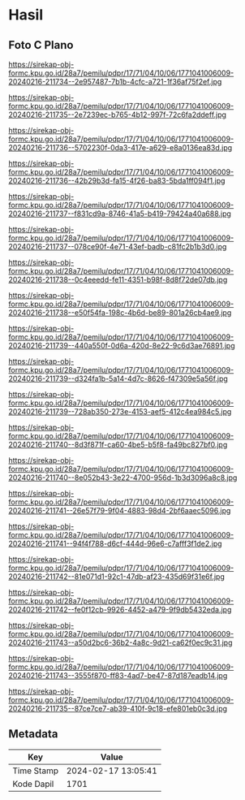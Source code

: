# Hasil

## Foto C Plano

https://sirekap-obj-formc.kpu.go.id/28a7/pemilu/pdpr/17/71/04/10/06/1771041006009-20240216-211734--2e957487-7b1b-4cfc-a721-1f36af75f2ef.jpg

https://sirekap-obj-formc.kpu.go.id/28a7/pemilu/pdpr/17/71/04/10/06/1771041006009-20240216-211735--2e7239ec-b765-4b12-997f-72c6fa2ddeff.jpg

https://sirekap-obj-formc.kpu.go.id/28a7/pemilu/pdpr/17/71/04/10/06/1771041006009-20240216-211736--5702230f-0da3-417e-a629-e8a0136ea83d.jpg

https://sirekap-obj-formc.kpu.go.id/28a7/pemilu/pdpr/17/71/04/10/06/1771041006009-20240216-211736--42b29b3d-fa15-4f26-ba83-5bda1ff094f1.jpg

https://sirekap-obj-formc.kpu.go.id/28a7/pemilu/pdpr/17/71/04/10/06/1771041006009-20240216-211737--f831cd9a-8746-41a5-b419-79424a40a688.jpg

https://sirekap-obj-formc.kpu.go.id/28a7/pemilu/pdpr/17/71/04/10/06/1771041006009-20240216-211737--078ce90f-4e71-43ef-badb-c81fc2b1b3d0.jpg

https://sirekap-obj-formc.kpu.go.id/28a7/pemilu/pdpr/17/71/04/10/06/1771041006009-20240216-211738--0c4eeedd-fe11-4351-b98f-8d8f72de07db.jpg

https://sirekap-obj-formc.kpu.go.id/28a7/pemilu/pdpr/17/71/04/10/06/1771041006009-20240216-211738--e50f54fa-198c-4b6d-be89-801a26cb4ae9.jpg

https://sirekap-obj-formc.kpu.go.id/28a7/pemilu/pdpr/17/71/04/10/06/1771041006009-20240216-211739--440a550f-0d6a-420d-8e22-9c6d3ae76891.jpg

https://sirekap-obj-formc.kpu.go.id/28a7/pemilu/pdpr/17/71/04/10/06/1771041006009-20240216-211739--d324fa1b-5a14-4d7c-8626-f47309e5a56f.jpg

https://sirekap-obj-formc.kpu.go.id/28a7/pemilu/pdpr/17/71/04/10/06/1771041006009-20240216-211739--728ab350-273e-4153-aef5-412c4ea984c5.jpg

https://sirekap-obj-formc.kpu.go.id/28a7/pemilu/pdpr/17/71/04/10/06/1771041006009-20240216-211740--8d3f871f-ca60-4be5-b5f8-fa49bc827bf0.jpg

https://sirekap-obj-formc.kpu.go.id/28a7/pemilu/pdpr/17/71/04/10/06/1771041006009-20240216-211740--8e052b43-3e22-4700-956d-1b3d3096a8c8.jpg

https://sirekap-obj-formc.kpu.go.id/28a7/pemilu/pdpr/17/71/04/10/06/1771041006009-20240216-211741--26e57f79-9f04-4883-98d4-2bf6aaec5096.jpg

https://sirekap-obj-formc.kpu.go.id/28a7/pemilu/pdpr/17/71/04/10/06/1771041006009-20240216-211741--94f4f788-d6cf-444d-96e6-c7afff3f1de2.jpg

https://sirekap-obj-formc.kpu.go.id/28a7/pemilu/pdpr/17/71/04/10/06/1771041006009-20240216-211742--81e071d1-92c1-47db-af23-435d69f31e6f.jpg

https://sirekap-obj-formc.kpu.go.id/28a7/pemilu/pdpr/17/71/04/10/06/1771041006009-20240216-211742--fe0f12cb-9926-4452-a479-9f9db5432eda.jpg

https://sirekap-obj-formc.kpu.go.id/28a7/pemilu/pdpr/17/71/04/10/06/1771041006009-20240216-211743--a50d2bc6-36b2-4a8c-9d21-ca62f0ec9c31.jpg

https://sirekap-obj-formc.kpu.go.id/28a7/pemilu/pdpr/17/71/04/10/06/1771041006009-20240216-211743--3555f870-ff83-4ad7-be47-87d187eadb14.jpg

https://sirekap-obj-formc.kpu.go.id/28a7/pemilu/pdpr/17/71/04/10/06/1771041006009-20240216-211735--87ce7ce7-ab39-410f-9c18-efe801eb0c3d.jpg


## Metadata

| Key        | Value               |
| ---------- | ------------------- |
| Time Stamp | 2024-02-17 13:05:41 |
| Kode Dapil | 1701                |



